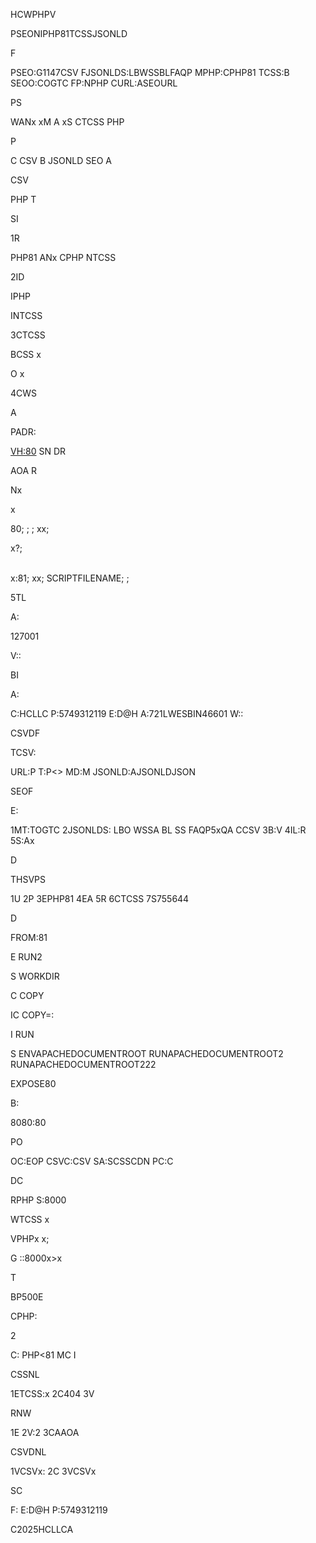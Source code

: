 HCWPHPV

PSEONIPHP81TCSSJSONLD

F

PSEO:G1147CSV
FJSONLDS:LBWSSBLFAQP
MPHP:CPHP81
TCSS:B
SEOO:COGTC
FP:NPHP
CURL:ASEOURL

PS



WANx
xM
A
xS
CTCSS
PHP







P


C
CSV
B
JSONLD
SEO
A

CSV

PHP
T


SI

1R

PHP81
ANx
CPHP
NTCSS

2ID


IPHP


INTCSS



3CTCSS


BCSS
x

O
x


4CWS

A

PADR:


<VH:80>
SN
DR

<D>
AOA
R
<D>
<VH>


Nx

x

80;
;
;
xx;


x?;


\
x:81;
xx;
SCRIPTFILENAME;
;




5TL

A:

127001


V::

BI

A:

C:HCLLC
P:5749312119
E:D@H
A:721LWESBIN46601
W::

CSVDF

TCSV:

URL:P
T:P<>
MD:M
JSONLD:AJSONLDJSON

SEOF

E:

1MT:TOGTC
2JSONLDS:
LBO
WSSA
BL
SS
FAQP5xQA
CCSV
3B:V
4IL:R
5S:Ax

D

THSVPS

1U
2P
3EPHP81
4EA
5R
6CTCSS
7S755644

D


FROM:81

E
RUN2

S
WORKDIR

C
COPY

IC
COPY=:

I
RUN

S
ENVAPACHEDOCUMENTROOT
RUNAPACHEDOCUMENTROOT2
RUNAPACHEDOCUMENTROOT222

EXPOSE80


B:


8080:80


PO

OC:EOP
CSVC:CSV
SA:SCSSCDN
PC:C

DC


RPHP
S:8000

WTCSS
x

VPHPx
x\;

G
::8000x>x


T

BP500E

CPHP:

2


C:
PHP<81
MC
I


CSSNL

1ETCSS:x
2C404
3V

RNW

1E
2V:2
3CAAOA

CSVDNL

1VCSVx:
2C
3VCSVx

SC

F:
E:D@H
P:5749312119



C2025HCLLCA










